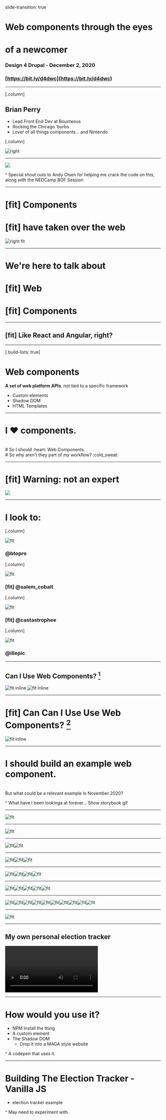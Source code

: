slide-transition: true
# **Web components** through the eyes
# of a newcomer
### Design 4 Drupal - December 2, 2020
### [https://bit.ly/d4dwc](https://bit.ly/d4dwc)

---

[.column]
## Brian Perry
* Lead Front End Dev at Bounteous
* Rocking the Chicago ‘burbs
* Lover of all things components... and Nintendo

[.column]

![right](images/Picture1.png)

---

![](images/bounteous.jpg)

^ Special shout outs to Andy Olsen for helping me crack the code on this,
along with the NEDCamp BOF Session

---

# [fit] Components
# [fit] have taken over the web

![right fit](images/atomic-design.png)

---

# We're here to talk about
# [fit] Web
# [fit] Components

---

## [fit] Like React and Angular, right?

---
[.build-lists: true]

# Web components

__A set of web platform APIs__, not tied to a specific framework

* Custom elements
* Shadow DOM
* HTML Templates

---
# I :heart: components.
<br>
# So I should :heart: Web Components.
<br>
# So why aren't they part of my workflow? :cold_sweat:

---
# [fit] Warning: not an expert

![](images/Picture1.png)

---

# I look to:

[.column]

![fit](images/btopro.png)

### @btopro

[.column]

![fit](images/salem.png)

### [fit] @salem_cobalt

[.column]

![fit](images/cast.png)

### [fit] @castastrophee

[.column]

![fit](images/bloom.png)

### @illepic

---

## Can I Use Web Components? [^1]

![fit inline](images/custom_elements.png)
![fit inline](images/shadow_dom.png)

[^1]: IE 11 can be supported using polyfills

---

# [fit] Can Can I Use Use Web Components? [^2]

![fit inline](images/caniuse.png)

[^2]: Find many more examples at https://wild.open-wc.org/

---

# I should build an example web component.
<br>
But what could be a relevant example in November 2020?

^ What have I been lookinga at forever... Show storybook gif

---

![fit](images/globe_tracker.png)

---

![fit](images/cnn_tracker.png)

---

![fit](images/cnn_tracker.png)![fit](images/cnn_tracker.png)

---

![fit](images/cnn_tracker.png)![fit](images/cnn_tracker.png)![fit](images/cnn_tracker.png)

---

![fit](images/cnn_tracker.png)![fit](images/cnn_tracker.png)![fit](images/cnn_tracker.png)![fit](images/cnn_tracker.png)

---

![fit](images/cnn_tracker.png)![fit](images/cnn_tracker.png)![fit](images/cnn_tracker.png)![fit](images/cnn_tracker.png)![fit](images/cnn_tracker.png)

---

![fit](images/cnn_tracker.png)![fit](images/cnn_tracker.png)![fit](images/cnn_tracker.png)![fit](images/cnn_tracker.png)![fit](images/cnn_tracker.png)![fit](images/cnn_tracker.png)![fit](images/cnn_tracker.png)![fit](images/cnn_tracker.png)![fit](images/cnn_tracker.png)![fit](images/cnn_tracker.png)

---

![fit](images/nytimes_tracker.png)

---
## My own personal election tracker

![inline autoplay loop](images/storybook.mp4)

---

# How would you use it?

* NPM Install the thing
* A custom element
* The Shadow DOM
  * Drop it into a MAGA style website

^ A codepen that uses it.

---

# Building The Election Tracker - Vanilla JS

* election tracker example

^ May need to experiment with <template> here to make code less awful.

---

# steps

* Hello world - just render text to the screen
  * Limitation - Sure would like to use templating
  * What happened to the template spec? Homework.
* Take in and render props
  * Limitation - attributes are only strings
* Re-render based on changes

---

# Compare Vanilla to Framework

Vanilla Pros:
* More browser native

Examples of boilerplate that framework takes care of

* Templating
* Parsing data types
* Observing properties

---

# So. Many. Frameworks.

Were web components even meant to be used without a framework?

---

# Rebuilding as Lit Element

* Lit Element
* Lit HTML

---
# Stencil

Quick look.

---

# Vue with web components as a compile target

^ examples that get to far from the spec. You still need to load vue

---

# Using web components with a framework

Didn't do my homework?

---

Why aren't I using web components

Why would I use web components.

---

# My more educated views on web components

I'd use a framework, but one that is pretty close to the spec.

On an infinite timescale, web components will win.

But how infinite? And will it be this version of Web Components?

^ I know how lit element converts to standard web component stuff if Google goes out of business.

---

Thanks / Q&A